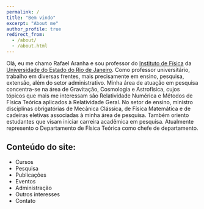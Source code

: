 ```yaml
---
permalink: /
title: "Bem vindo"
excerpt: "About me"
author_profile: true
redirect_from: 
  - /about/
  - /about.html
---
```


Olá, eu me chamo Rafael Aranha e sou professor do [Instituto de Física](https://www.fis.uerj.br/) da [Universidade do Estado do Rio de Janeiro](https://www.uerj.br/). Como professor universitário, trabalho em diversas frentes, mais precisamente em ensino, pesquisa, extensão, além do setor administrativo. Minha área de atuação em pesquisa concentra-se na área de Gravitação, Cosmologia e Astrofísica, cujos tópicos que mais me interessam são Relatividade Numérica e Métodos de Física Teórica aplicados à Relatividade Geral. No setor de ensino, ministro disciplinas obrigatórias de Mecânica Clássica, de Física Matemática e de cadeiras eletivas associadas à minha área de pesquisa. Também oriento estudantes que visam iniciar carreira acadêmica em pesquisa. Atualmente represento o Departamento de Física Teórica como chefe de departamento.

## Conteúdo do site:

* Cursos
* Pesquisa
* Publicações
* Eventos
* Administração
* Outros interesses
* Contato
